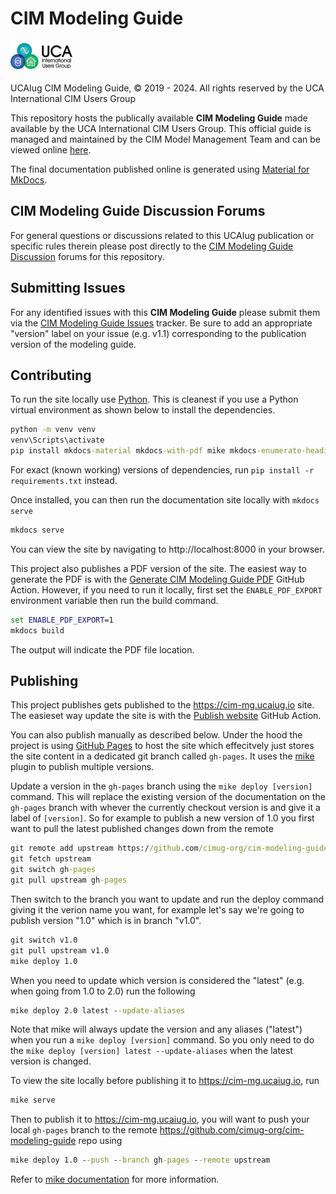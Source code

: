 # CIM Modeling Guide

![image](docs/images/media/image-header-1.png)

UCAIug CIM Modeling Guide, © 2019 - 2024. All rights reserved by the UCA International CIM Users Group

This repository hosts the publically available **CIM Modeling Guide** made available by the UCA International CIM Users Group. This official guide is managed and maintained by the CIM Model Management Team and can be viewed online [here](https://cim-mg.ucaiug.io/).

The final documentation published online is generated using [Material for MkDocs](https://squidfunk.github.io/mkdocs-material).

## CIM Modeling Guide Discussion Forums

For general questions or discussions related to this UCAIug publication or specific rules therein please post directly to the [CIM Modeling Guide Discussion](https://github.com/cimug-org/cim-modeling-guide/discussions) forums for this repository.

## Submitting Issues
For any identified issues with this **CIM Modeling Guide** please submit them via the [CIM Modeling Guide Issues](https://github.com/cimug-org/cim-modeling-guide/issues) tracker. Be sure to add an appropriate "version" label on your issue (e.g. v1.1) corresponding to the publication version of the modeling guide.

## Contributing
To run the site locally use [Python](https://www.python.org/). This is cleanest if you use a Python virtual environment as shown below to install the dependencies.
```cmd
python -m venv venv
venv\Scripts\activate
pip install mkdocs-material mkdocs-with-pdf mike mkdocs-enumerate-headings-plugin
```
For exact (known working) versions of dependencies, run `pip install -r requirements.txt` instead.

Once installed, you can then run the documentation site locally with `mkdocs serve`
```cmd
mkdocs serve
```
You can view the site by navigating to http://localhost:8000 in your browser.

This project also publishes a PDF version of the site. The easiest way to generate the PDF is with the [Generate CIM Modeling Guide PDF](https://github.com/cimug-org/cim-modeling-guide/actions/workflows/generate-pdf.yml) GitHub Action. However, if you need to run it locally, first set the `ENABLE_PDF_EXPORT` environment variable then run the build command.

```cmd
set ENABLE_PDF_EXPORT=1
mkdocs build
```
The output will indicate the PDF file location.

## Publishing
This project publishes gets published to the https://cim-mg.ucaiug.io site. The easieset way update the site is with the [Publish website](https://github.com/cimug-org/cim-modeling-guide/actions/workflows/publish-site.yml) GitHub Action.

You can also publish manually as described below. Under the hood the project is using [GitHub Pages](https://pages.github.com/) to host the site which effecitvely just stores the site content in a dedicated git branch called `gh-pages`. It uses the [mike](https://github.com/jimporter/mike) plugin to publish multiple versions.

Update a version in the `gh-pages` branch using the `mike deploy [version]` command. This will replace the existing version of the documentation on the `gh-pages` branch with whever the currently checkout version is and give it a label of `[version]`. So for example to publish a new version of 1.0 you first want to pull the latest published changes down from the remote
```cmd
git remote add upstream https://github.com/cimug-org/cim-modeling-guide
git fetch upstream
git switch gh-pages
git pull upstream gh-pages
```
Then switch to the branch you want to update and run the deploy command giving it the verion name you want, for example let's say we're going to publish version "1.0" which is in branch "v1.0".
```cmd
git switch v1.0
git pull upstream v1.0
mike deploy 1.0
```

When you need to update which version is considered the "latest" (e.g. when going from 1.0 to 2.0) run the following
```cmd
mike deploy 2.0 latest --update-aliases
```
Note that mike will always update the version and any aliases ("latest") when you run a `mike deploy [version]` command. So you only need to do the `mike deploy [version] latest --update-aliases` when the latest version is changed.

To view the site locally before publishing it to https://cim-mg.ucaiug.io, run
```cmd
mike serve
```
Then to publish it to https://cim-mg.ucaiug.io, you will want to push your local `gh-pages` branch to the remote https://github.com/cimug-org/cim-modeling-guide repo using
```cmd
mike deploy 1.0 --push --branch gh-pages --remote upstream
```

Refer to [mike documentation](https://github.com/jimporter/mike) for more information.